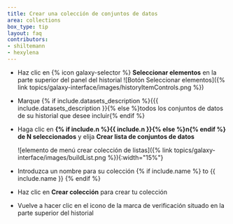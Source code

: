 ```yaml
---
title: Crear una colección de conjuntos de datos
area: collections
box_type: tip
layout: faq
contributors:
- shiltemann
- hexylena
---
```



* Haz clic en {% icon galaxy-selector %} **Seleccionar elementos** en la parte superior del panel del historial ![Botón Seleccionar elementos]({% link topics/galaxy-interface/images/historyItemControls.png %})
* Marque {% if include.datasets_description %}{{{ include.datasets_description }}{% else %}todos los conjuntos de datos de su historial que desee incluir{% endif %}
* Haga clic en **{% if include.n %}{{ include.n }}{% else %}n{% endif %} de N seleccionados** y elija **Crear lista de conjuntos de datos**

  ![elemento de menú crear colección de listas]({% link topics/galaxy-interface/images/buildList.png %}){:width="15%"}

* Introduzca un nombre para su colección {% if include.name %} to {{ include.name }} {% endif %}
* Haz clic en **Crear colección** para crear tu colección
* Vuelve a hacer clic en el icono de la marca de verificación situado en la parte superior del historial


